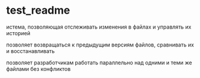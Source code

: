 # test_readme
истема, позволяющая отслеживать изменения в файлах и управлять их историей

позволяет возвращаться к предыдущим версиям файлов, сравнивать их и восстанавливать

позволяет разработчикам работать параллельно над одними и теми же файлами без конфликтов
